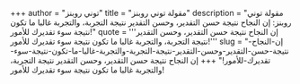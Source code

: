 +++
author = "توني روبنز"
title = "مقولة توني روبنز"
description = "مقولة توني روبنز: إن النجاح نتيجة حسن التقدير، وحسن التقدير نتيجة التجربة، والتجربة غالبا ما تكون نتيجة سوء تقديرك للأمور!"
quote = '''إن النجاح نتيجة حسن التقدير، وحسن التقدير نتيجة التجربة، والتجربة غالبا ما تكون نتيجة سوء تقديرك للأمور!''' 
slug = "إن-النجاح-نتيجة-حسن-التقدير-وحسن-التقدير-نتيجة-التجربة-والتجربة-غالبا-ما-تكون-نتيجة-سوء-تقديرك-للأمور!"
+++
إن النجاح نتيجة حسن التقدير، وحسن التقدير نتيجة التجربة، والتجربة غالبا ما تكون نتيجة سوء تقديرك للأمور!
